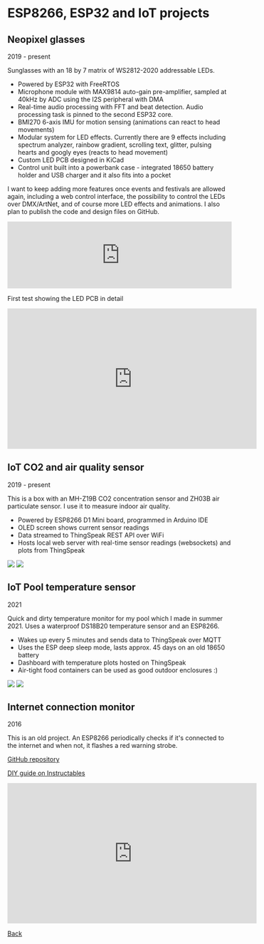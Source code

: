 # ESP8266, ESP32 and IoT projects


## Neopixel glasses
2019 - present

Sunglasses with an 18 by 7 matrix of WS2812-2020 addressable LEDs.
- Powered by ESP32 with FreeRTOS
- Microphone module with MAX9814 auto-gain pre-amplifier, sampled at 40kHz by ADC using the I2S peripheral with DMA
- Real-time audio processing with FFT and beat detection. Audio processing task is pinned to the second ESP32 core.
- BMI270 6-axis IMU for motion sensing (animations can react to head movements)
- Modular system for LED effects. Currently there are 9 effects including spectrum analyzer, rainbow gradient, scrolling text, glitter, pulsing hearts and googly eyes (reacts to head movement)
- Custom LED PCB designed in KiCad
- Control unit built into a powerbank case - integrated 18650 battery holder and USB charger and it also fits into a pocket

I want to keep adding more features once events and festivals are allowed again, including a web control interface, the possibility to control the LEDs over DMX/ArtNet, and of course more LED effects and animations. I also plan to publish the code and design files on GitHub.

<iframe width="100%" height="auto" src="https://www.youtube.com/embed/gHiiCOIrOpQ" title="YouTube video player" frameborder="0" allow="accelerometer; autoplay; clipboard-write; encrypted-media; gyroscope; picture-in-picture" allowfullscreen></iframe>

First test showing the LED PCB in detail

<iframe width="560" height="315" src="https://www.youtube.com/embed/k-fCb0Cq5mE" title="YouTube video player" frameborder="0" allow="accelerometer; autoplay; clipboard-write; encrypted-media; gyroscope; picture-in-picture" allowfullscreen></iframe>


## IoT CO2 and air quality sensor
2019 - present

This is a box with an MH-Z19B CO2 concentration sensor and ZH03B air particulate sensor. I use it to measure indoor air quality.
- Powered by ESP8266 D1 Mini board, programmed in Arduino IDE
- OLED screen shows current sensor readings
- Data streamed to ThingSpeak REST API over WiFi
- Hosts local web server with real-time sensor readings (websockets) and plots from ThingSpeak

<img src="img/co2_sensor.jpg">

<img src="img/co2_screen.jpg">


## IoT Pool temperature sensor
2021

Quick and dirty temperature monitor for my pool which I made in summer 2021. Uses a waterproof DS18B20 temperature sensor and an ESP8266.
- Wakes up every 5 minutes and sends data to ThingSpeak over MQTT
- Uses the ESP deep sleep mode, lasts approx. 45 days on an old 18650 battery
- Dashboard with temperature plots hosted on ThingSpeak
- Air-tight food containers can be used as good outdoor enclosures :)

<img src="img/pooltemp1.jpg">

<img src="img/pooltemp_screen.jpg">


## Internet connection monitor
2016

This is an old project. An ESP8266 periodically checks if it's connected to the internet and when not, it flashes a red warning strobe.

[GitHub repository](https://github.com/3zuli/esp_internet_alarm)

[DIY guide on Instructables](https://www.instructables.com/ESP8266-Internet-Alarm/)

<iframe width="560" height="315" src="https://www.youtube.com/embed/JE0zQ7cr_xE" title="YouTube video player" frameborder="0" allow="accelerometer; autoplay; clipboard-write; encrypted-media; gyroscope; picture-in-picture" allowfullscreen></iframe>

[Back](https://3zuli.github.io/)